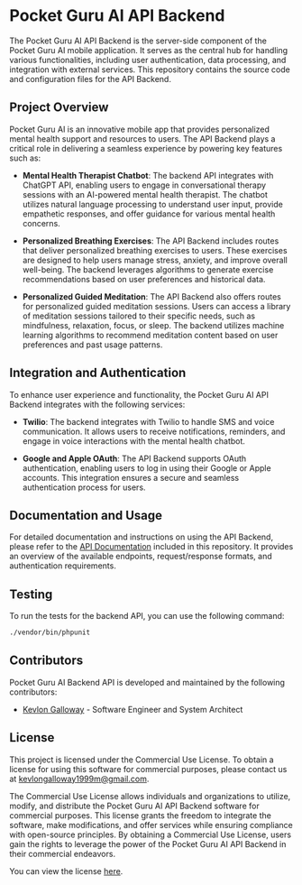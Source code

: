 # Pocket Guru AI API Backend

The Pocket Guru AI API Backend is the server-side component of the Pocket Guru AI mobile application. It serves as the central hub for handling various functionalities, including user authentication, data processing, and integration with external services. This repository contains the source code and configuration files for the API Backend.

## Project Overview

Pocket Guru AI is an innovative mobile app that provides personalized mental health support and resources to users. The API Backend plays a critical role in delivering a seamless experience by powering key features such as:

- **Mental Health Therapist Chatbot**: The backend API integrates with ChatGPT API, enabling users to engage in conversational therapy sessions with an AI-powered mental health therapist. The chatbot utilizes natural language processing to understand user input, provide empathetic responses, and offer guidance for various mental health concerns.

- **Personalized Breathing Exercises**: The API Backend includes routes that deliver personalized breathing exercises to users. These exercises are designed to help users manage stress, anxiety, and improve overall well-being. The backend leverages algorithms to generate exercise recommendations based on user preferences and historical data.

- **Personalized Guided Meditation**: The API Backend also offers routes for personalized guided meditation sessions. Users can access a library of meditation sessions tailored to their specific needs, such as mindfulness, relaxation, focus, or sleep. The backend utilizes machine learning algorithms to recommend meditation content based on user preferences and past usage patterns.

## Integration and Authentication

To enhance user experience and functionality, the Pocket Guru AI API Backend integrates with the following services:

- **Twilio**: The backend integrates with Twilio to handle SMS and voice communication. It allows users to receive notifications, reminders, and engage in voice interactions with the mental health chatbot.

- **Google and Apple OAuth**: The API Backend supports OAuth authentication, enabling users to log in using their Google or Apple accounts. This integration ensures a secure and seamless authentication process for users.

## Documentation and Usage

For detailed documentation and instructions on using the API Backend, please refer to the [API Documentation](/docs) included in this repository. It provides an overview of the available endpoints, request/response formats, and authentication requirements.

## Testing

To run the tests for the backend API, you can use the following command:

```bash
./vendor/bin/phpunit
```

## Contributors

Pocket Guru AI Backend API is developed and maintained by the following contributors:

- [Kevlon Galloway](https://github.com/kevlongalloway) - Software Engineer and System Architect

## License

This project is licensed under the Commercial Use License. To obtain a license for using this software for commercial purposes, please contact us at kevlongalloway1999m@gmail.com.

The Commercial Use License allows individuals and organizations to utilize, modify, and distribute the Pocket Guru AI API Backend software for commercial purposes. This license grants the freedom to integrate the software, make modifications, and offer services while ensuring compliance with open-source principles. By obtaining a Commercial Use License, users gain the rights to leverage the power of the Pocket Guru AI API Backend in their commercial endeavors.

You can view the license [here](./COMMERCIAL_USE_LICENSE).
